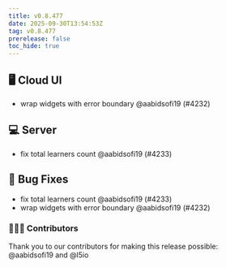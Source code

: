```yaml
---
title: v0.8.477
date: 2025-09-30T13:54:53Z
tag: v0.8.477
prerelease: false
toc_hide: true
---
```


## 🖥 Cloud UI

- wrap widgets with error boundary @aabidsofi19 (#4232)

## 💻 Server

- fix total learners count @aabidsofi19 (#4233)

## 🐛 Bug Fixes

- fix total learners count @aabidsofi19 (#4233)
- wrap widgets with error boundary @aabidsofi19 (#4232)

### 👨🏽‍💻 Contributors

Thank you to our contributors for making this release possible:
@aabidsofi19 and @l5io

